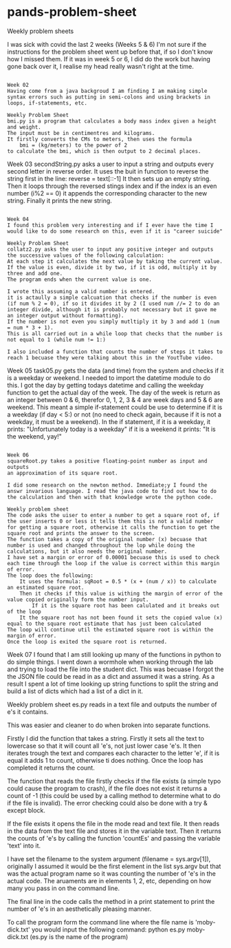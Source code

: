 # pands-problem-sheet
Weekly problem sheets

I was sick with covid the last 2 weeks (Weeks 5 & 6) I'm not sure if the instructions for the problem sheet went up before that, if so I don't know how I missed them. If it was in week 5 or 6, I did do the work but having gone back over it, I realise my head really wasn't right at the time.

~~~~~~~~~~~~~~~~~~~~~~~~~~~~~~~~~~~~~~~~~~~~~~~~~~~~~~~~~~~~~~~~~~~~~~~~

Week 02
Having come from a java backgroud I am finding I am making simple syntax errors such as putting in semi-colons and using brackets in loops, if-statements, etc.

Weekly Problem Sheet
bmi.py is a program that calculates a body mass index given a height and weight.
The input must be in centimentres and kilograms.
It firstly converts the CMs to meters, then uses the formula
    bmi = (kg/meters) to the power of 2
to calculate the bmi, which is then output to 2 decimal places.

~~~~~~~~~~~~~~~~~~~~~~~~~~~~~~~~~~~~~~~~~~~~~~~~~~~~~~~~~~~~~~~~~~~~~~~~

Week 03
secondString.py asks a user to input a string and outputs every second letter in reverse order.
It uses the buit in function to reverse the string first in the line:
    reverse = text[::-1]
It then sets up an empty string.
Then it loops through the reversed stings index and if the index is an even number (i%2 == 0) it appends the corresponding character to the new string.
Finally it prints the new string.

~~~~~~~~~~~~~~~~~~~~~~~~~~~~~~~~~~~~~~~~~~~~~~~~~~~~~~~~~~~~~~~~~~~~~~~~

Week 04
I found this problem very interesting and if I ever have the time I would like to do some research on this, even if it is "career suicide"

Weekly Problem Sheet
collatz2.py asks the user to input any positive integer and outputs the successive values of the following calculation:
At each step it calculates the next value by taking the current value.
If the value is even, divide it by two, if it is odd, multiply it by three and add one.
The program ends when the current value is one.

I wrote this assuming a valid number is entered.
it is actaully a simple calcuation that checks if the number is even (if num % 2 = 0), if so it divides it by 2 (I used num //= 2 to do an integer divide, although it is probably not necessary but it gave me an integer output without formatting).
If the number is not even you simply mutltiply it by 3 and add 1 (num = num * 3 + 1).
This is all carried out in a while loop that checks that the number is not equal to 1 (while num != 1:)

I also included a function that counts the number of steps it takes to reach 1 becuase they were talking about this in the YoutTube video.

~~~~~~~~~~~~~~~~~~~~~~~~~~~~~~~~~~~~~~~~~~~~~~~~~~~~~~~~~~~~~~~~~~~~~~~~

Week 05
task05.py gets the data (and time) from the system and checks if it is a weekday or weekend.
I needed to import the datetime module to do this. I got the day by getting todays datetime and calling the weekday function to get the actual day of the week.
The day of the week is return as an integer between 0 & 6, therefor 0, 1, 2, 3 & 4 are week days and 5 & 6 are weekend.
This meant a simple if-statement could be use to determine if it is a weekday (if day < 5:) or not (no need to check again, because if it is not a weekday, it must be a weekend).
In the if statement, if it is a weekday, it prints:
    "Unfortunately today is a weekday"
if it is a weekend it prints:
    "It is the weekend, yay!"

~~~~~~~~~~~~~~~~~~~~~~~~~~~~~~~~~~~~~~~~~~~~~~~~~~~~~~~~~~~~~~~~~~~~~~~~

Week 06
squareRoot.py takes a positive floating-point number as input and outputs
an approximation of its square root.

I did some research on the newton method. Immediate;y I found the answr invarious language. I read the java code to find out how to do the calculation and then with that knowledge wrote the python code.

Weekly problem sheet
The code asks the uiser to enter a number to get a square root of, if the user inserts 0 or less it tells them this is not a valid number for getting a square root, otherwise it calls the function to get the square root and prints the answer to the screen.
The function takes a copy of the original number (x) becuase that number is used and changed throughout the lop while doing the calculations, but it also needs the original number.
I have set a margin or error of 0.00001 becuase this is used to check each time through the loop if the value is correct within this margin of error.
The loop does the following:
    It uses the formula: sqRoot = 0.5 * (x + (num / x)) to calculate an estimated square root.
    Then it checks if this value is withing the margin of error of the value copied originally form the number input.
        If it is the square root has been calulated and it breaks out of the loop
    It the square root has not been found it sets the copied value (x) equal to the square root estimate that has just been calculated
The loop will continue util the estimated square root is within the margin of error.
Once the loop is exited the square root is returned.

~~~~~~~~~~~~~~~~~~~~~~~~~~~~~~~~~~~~~~~~~~~~~~~~~~~~~~~~~~~~~~~~~~~~~~~~

Week 07
I found that I am still looking up many of the functions in python to do simple things. I went down a wormhole when working through the lab and trying to load the file into the student dict. This was becuase I forgot the the JSON file could be read in as a dict and assumed it was a string. As a result I spent a lot of time looking up string functions to split the string and build a list of dicts which had a list of a dict in it.

Weekly problem sheet
es.py reads in a text file and outputs the number of e's it contains.

This was easier and cleaner to do when broken into separate functions.

Firstly I did the function that takes a string.
Firstly it sets all the text to lowercase so that it will count all 'e's, not just lower case 'e's.
It then iterates trough the text and compares each character to the letter 'e', if it is equal it adds 1 to count, otherwise ti does nothing.
Once the loop has completed it returns the count.

The function that reads the file firstly checks if the file exists (a simple typo could cause the program to crash), if the file does not exist it returns a count of -1 (this could be used by a calling method to determine what to do if the file is invalid). The error checking could also be done with a try & except block.

If the file exists it opens the file in the mode read and text file. It then reads in the data from the text file and stores it in the variable text.
Then it returns the counts of 'e's by calling the function 'countEs' and passing the variable 'text' into it.

I have set the filename to the system argument (filename = sys.argv[1]), originally I assumed it would be the first element in the list sys.argv but that was the actual program name so it was counting the number of 'e's in the actual code. The aruaments are in elements 1, 2, etc, depending on how many you pass in on the command line.

The final line in the code calls the method in a print statement to print the number of 'e's in an aesthetically pleasing manner.

To call the program form the command line where the file name is 'moby-dick.txt' you would input the following command:
    python es.py moby-dick.txt
(es.py is the name of the program)